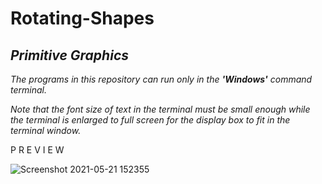 # Rotating-Shapes
## *Primitive Graphics*

 *The programs in this repository can run only in the **'Windows'** command terminal.*

 *Note that the font size of text in the terminal must be small enough while the terminal is enlarged to full screen for the display box to fit in the terminal window.*

P R E V I E W

![Screenshot 2021-05-21 152355](https://user-images.githubusercontent.com/84562594/119119491-db9f6480-ba48-11eb-9fc3-9f349267003e.png)

